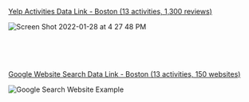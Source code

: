 
[Yelp Activities Data Link - Boston (13 activities, 1,300 reviews)](https://docs.google.com/spreadsheets/d/1-LeBNycotuCkFlnbCcxLWU9NOqNtn_XStoyaFIANSY0/edit?usp=sharing)

![Screen Shot 2022-01-28 at 4 27 48 PM](https://user-images.githubusercontent.com/85134229/151623883-46726139-6b2c-4442-b320-5497ded74849.png)

<br />
<br />
<br />

[Google Website Search Data Link - Boston (13 activities, 150 websites)](https://docs.google.com/spreadsheets/d/1xHIA38O6pD_eyyAoakeGUtj1RIfZBijIwaz2nWWE2V4/edit?usp=sharing) 
            
![Google Search Website Example](https://user-images.githubusercontent.com/85134229/151622576-178bdab8-6686-42cb-902d-16be1818a796.png)
